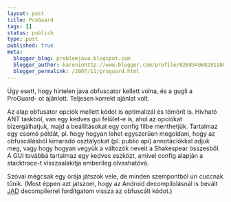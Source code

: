 ```yaml
---
layout: post
title: ProGuard
tags: []
status: publish
type: post
published: true
meta:
  blogger_blog: problemjava.blogspot.com
  blogger_author: kareninhttp://www.blogger.com/profile/02683406828110839343noreply@blogger.com
  blogger_permalink: /2007/11/proguard.html
---
```

Úgy esett, hogy hirtelen java obfuscator kellett volna, és a gugli a ProGuard-
ot ajánlott. Teljesen korrekt ajánlat volt.

  
Az alap obfusator opciók mellett kódot is optimalizál és tömörít is. Hívható
ANT taskból, van egy kedves gui felület-e is, ahol az opciókat bizergálhatjuk,
majd a beállításokat egy config filbe menthetjük. Tartalmaz egy csomó példát,
pl. hogy hogyan lehet egyszerűen megoldani, hogy az obfuscálásból kimaradó
osztályokat (pl. public api) annotációkkal adjuk meg, vagy hogy hogyan vegyük
a változók neveit a Shakespear összesből. A GUI továbbá tartalmaz egy kedves
eszközt, amivel config alapján a stacktrace-t visszaalakítja emberileg
olvashatóvá.

  
Szóval mégcsak egy órája játszok vele, de minden szempontból úri cuccnak
tűnik. (Most éppen azt játszom, hogy az Android decompilolásnál is bevált
[JAD](http://www.kpdus.com/jad.html) decompilerrel fordítgatom vissza az
obfuscált kódot.)

